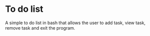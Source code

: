 # To do list
A simple to do list in bash that allows the user to add task, view task, remove task and exit the program. 
